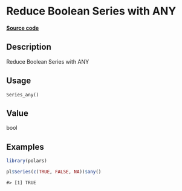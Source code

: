 

# Reduce Boolean Series with ANY

[**Source code**](https://github.com/pola-rs/r-polars/tree/mkdocs-matrial-search-preview/R/series__series.R#L681)

## Description

Reduce Boolean Series with ANY

## Usage

<pre><code class='language-R'>Series_any()
</code></pre>

## Value

bool

## Examples

``` r
library(polars)

pl$Series(c(TRUE, FALSE, NA))$any()
```

    #> [1] TRUE
